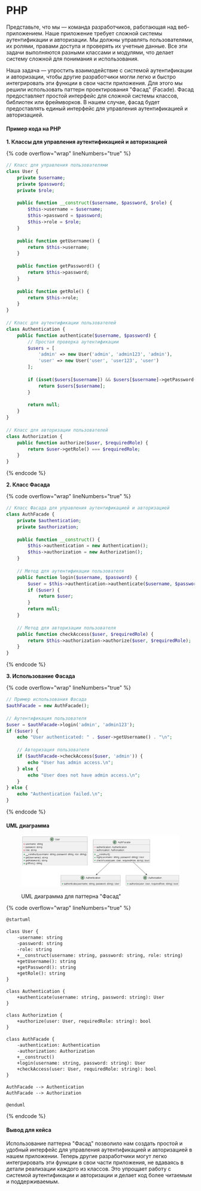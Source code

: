 # PHP

Представьте, что мы — команда разработчиков, работающая над веб-приложением. Наше приложение требует сложной системы аутентификации и авторизации. Мы должны управлять пользователями, их ролями, правами доступа и проверять их учетные данные. Все эти задачи выполняются разными классами и модулями, что делает систему сложной для понимания и использования.

Наша задача — упростить взаимодействие с системой аутентификации и авторизации, чтобы другие разработчики могли легко и быстро интегрировать эти функции в свои части приложения. Для этого мы решили использовать паттерн проектирования "Фасад" (Facade). Фасад предоставляет простой интерфейс для сложной системы классов, библиотек или фреймворков. В нашем случае, фасад будет предоставлять единый интерфейс для управления аутентификацией и авторизацией.

#### Пример кода на PHP

**1. Классы для управления аутентификацией и авторизацией**

{% code overflow="wrap" lineNumbers="true" %}
```php
// Класс для управления пользователями
class User {
    private $username;
    private $password;
    private $role;

    public function __construct($username, $password, $role) {
        $this->username = $username;
        $this->password = $password;
        $this->role = $role;
    }

    public function getUsername() {
        return $this->username;
    }

    public function getPassword() {
        return $this->password;
    }

    public function getRole() {
        return $this->role;
    }
}

// Класс для аутентификации пользователей
class Authentication {
    public function authenticate($username, $password) {
        // Простая проверка аутентификации
        $users = [
            'admin' => new User('admin', 'admin123', 'admin'),
            'user' => new User('user', 'user123', 'user')
        ];

        if (isset($users[$username]) && $users[$username]->getPassword() === $password) {
            return $users[$username];
        }

        return null;
    }
}

// Класс для авторизации пользователей
class Authorization {
    public function authorize($user, $requiredRole) {
        return $user->getRole() === $requiredRole;
    }
}
```
{% endcode %}

**2. Класс Фасада**

{% code overflow="wrap" lineNumbers="true" %}
```php
// Класс Фасада для управления аутентификацией и авторизацией
class AuthFacade {
    private $authentication;
    private $authorization;

    public function __construct() {
        $this->authentication = new Authentication();
        $this->authorization = new Authorization();
    }

    // Метод для аутентификации пользователя
    public function login($username, $password) {
        $user = $this->authentication->authenticate($username, $password);
        if ($user) {
            return $user;
        }
        return null;
    }

    // Метод для авторизации пользователя
    public function checkAccess($user, $requiredRole) {
        return $this->authorization->authorize($user, $requiredRole);
    }
}
```
{% endcode %}

**3. Использование Фасада**

{% code overflow="wrap" lineNumbers="true" %}
```php
// Пример использования Фасада
$authFacade = new AuthFacade();

// Аутентификация пользователя
$user = $authFacade->login('admin', 'admin123');
if ($user) {
    echo "User authenticated: " . $user->getUsername() . "\n";

    // Авторизация пользователя
    if ($authFacade->checkAccess($user, 'admin')) {
        echo "User has admin access.\n";
    } else {
        echo "User does not have admin access.\n";
    }
} else {
    echo "Authentication failed.\n";
}
```
{% endcode %}

#### UML диаграмма

<figure><img src="../../../../../.gitbook/assets/image (64).png" alt=""><figcaption><p>UML диаграмма для паттерна "Фасад"</p></figcaption></figure>

{% code overflow="wrap" lineNumbers="true" %}
```plantuml
@startuml

class User {
    -username: string
    -password: string
    -role: string
    +__construct(username: string, password: string, role: string)
    +getUsername(): string
    +getPassword(): string
    +getRole(): string
}

class Authentication {
    +authenticate(username: string, password: string): User
}

class Authorization {
    +authorize(user: User, requiredRole: string): bool
}

class AuthFacade {
    -authentication: Authentication
    -authorization: Authorization
    +__construct()
    +login(username: string, password: string): User
    +checkAccess(user: User, requiredRole: string): bool
}

AuthFacade --> Authentication
AuthFacade --> Authorization

@enduml
```
{% endcode %}

#### Вывод для кейса

Использование паттерна "Фасад" позволило нам создать простой и удобный интерфейс для управления аутентификацией и авторизацией в нашем приложении. Теперь другие разработчики могут легко интегрировать эти функции в свои части приложения, не вдаваясь в детали реализации каждого из классов. Это упрощает работу с системой аутентификации и авторизации и делает код более читаемым и поддерживаемым.
